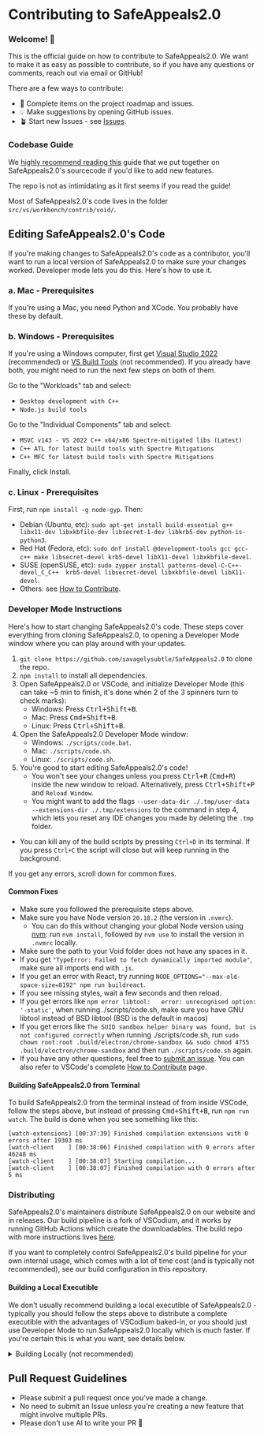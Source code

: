 # Contributing to SafeAppeals2.0

### Welcome! 👋

This is the official guide on how to contribute to SafeAppeals2.0. We want to make it as easy as possible to contribute, so if you have any questions or comments, reach out via email or GitHub!

There are a few ways to contribute:

- 💫 Complete items on the project roadmap and issues.
- 💡 Make suggestions by opening GitHub issues.
- 🪴 Start new Issues - see [Issues](https://github.com/savagelysubtle/SafeAppeals2.0/issues).

### Codebase Guide

We [highly recommend reading this](https://github.com/savagelysubtle/SafeAppeals2.0/blob/main/VOID_CODEBASE_GUIDE.md) guide that we put together on SafeAppeals2.0's sourcecode if you'd like to add new features.

The repo is not as intimidating as it first seems if you read the guide!

Most of SafeAppeals2.0's code lives in the folder `src/vs/workbench/contrib/void/`.

## Editing SafeAppeals2.0's Code

If you're making changes to SafeAppeals2.0's code as a contributor, you'll want to run a local version of SafeAppeals2.0 to make sure your changes worked. Developer mode lets you do this. Here's how to use it.

### a. Mac - Prerequisites

If you're using a Mac, you need Python and XCode. You probably have these by default.

### b. Windows - Prerequisites

If you're using a Windows computer, first get [Visual Studio 2022](https://visualstudio.microsoft.com/thank-you-downloading-visual-studio/?sku=Community) (recommended) or [VS Build Tools](https://visualstudio.microsoft.com/thank-you-downloading-visual-studio/?sku=BuildTools) (not recommended). If you already have both, you might need to run the next few steps on both of them.

Go to the "Workloads" tab and select:

- `Desktop development with C++`
- `Node.js build tools`

Go to the "Individual Components" tab and select:

- `MSVC v143 - VS 2022 C++ x64/x86 Spectre-mitigated libs (Latest)`
- `C++ ATL for latest build tools with Spectre Mitigations`
- `C++ MFC for latest build tools with Spectre Mitigations`

Finally, click Install.

### c. Linux - Prerequisites

First, run `npm install -g node-gyp`. Then:

- Debian (Ubuntu, etc): `sudo apt-get install build-essential g++ libx11-dev libxkbfile-dev libsecret-1-dev libkrb5-dev python-is-python3`.
- Red Hat (Fedora, etc): `sudo dnf install @development-tools gcc gcc-c++ make libsecret-devel krb5-devel libX11-devel libxkbfile-devel`.
- SUSE (openSUSE, etc): `sudo zypper install patterns-devel-C-C++-devel_C_C++  krb5-devel libsecret-devel libxkbfile-devel libX11-devel`.
- Others: see [How to Contribute](https://github.com/microsoft/vscode/wiki/How-to-Contribute).

### Developer Mode Instructions

Here's how to start changing SafeAppeals2.0's code. These steps cover everything from cloning SafeAppeals2.0, to opening a Developer Mode window where you can play around with your updates.

1. `git clone https://github.com/savagelysubtle/SafeAppeals2.0` to clone the repo.
2. `npm install` to install all dependencies.
3. Open SafeAppeals2.0 or VSCode, and initialize Developer Mode (this can take ~5 min to finish, it's done when 2 of the 3 spinners turn to check marks):
   - Windows: Press <kbd>Ctrl+Shift+B</kbd>.
   - Mac: Press <kbd>Cmd+Shift+B</kbd>.
   - Linux: Press <kbd>Ctrl+Shift+B</kbd>.
4. Open the SafeAppeals2.0 Developer Mode window:
   - Windows: `./scripts/code.bat`.
   - Mac: `./scripts/code.sh`.
   - Linux: `./scripts/code.sh`.
5. You're good to start editing SafeAppeals2.0's code!
   - You won't see your changes unless you press <kbd>Ctrl+R</kbd> (<kbd>Cmd+R</kbd>) inside the new window to reload. Alternatively, press <kbd>Ctrl+Shift+P</kbd> and `Reload Window`.
   - You might want to add the flags `--user-data-dir ./.tmp/user-data --extensions-dir ./.tmp/extensions` to the command in step 4, which lets you reset any IDE changes you made by deleting the `.tmp` folder.

- You can kill any of the build scripts by pressing `Ctrl+D` in its terminal. If you press `Ctrl+C` the script will close but will keep running in the background.

If you get any errors, scroll down for common fixes.

#### Common Fixes

- Make sure you followed the prerequisite steps above.
- Make sure you have Node version `20.18.2` (the version in `.nvmrc`).
  - You can do this without changing your global Node version using [nvm](https://github.com/nvm-sh/nvm): run `nvm install`, followed by `nvm use` to install the version in `.nvmrc` locally.
- Make sure the path to your Void folder does not have any spaces in it.
- If you get `"TypeError: Failed to fetch dynamically imported module"`, make sure all imports end with `.js`.
- If you get an error with React, try running `NODE_OPTIONS="--max-old-space-size=8192" npm run buildreact`.
- If you see missing styles, wait a few seconds and then reload.
- If you get errors like `npm error libtool:   error: unrecognised option: '-static'`,  when running ./scripts/code.sh, make sure you have GNU libtool instead of BSD libtool (BSD is the default in macos)
- If you get errors like `The SUID sandbox helper binary was found, but is not configured correctly` when running ./scripts/code.sh, run
`sudo chown root:root .build/electron/chrome-sandbox && sudo chmod 4755 .build/electron/chrome-sandbox` and then run `./scripts/code.sh` again.
- If you have any other questions, feel free to [submit an issue](https://github.com/savagelysubtle/SafeAppeals2.0/issues/new). You can also refer to VSCode's complete [How to Contribute](https://github.com/microsoft/vscode/wiki/How-to-Contribute) page.

#### Building SafeAppeals2.0 from Terminal

To build SafeAppeals2.0 from the terminal instead of from inside VSCode, follow the steps above, but instead of pressing <kbd>Cmd+Shift+B</kbd>, run `npm run watch`. The build is done when you see something like this:

```
[watch-extensions] [00:37:39] Finished compilation extensions with 0 errors after 19303 ms
[watch-client    ] [00:38:06] Finished compilation with 0 errors after 46248 ms
[watch-client    ] [00:38:07] Starting compilation...
[watch-client    ] [00:38:07] Finished compilation with 0 errors after 5 ms
```

### Distributing

SafeAppeals2.0's maintainers distribute SafeAppeals2.0 on our website and in releases. Our build pipeline is a fork of VSCodium, and it works by running GitHub Actions which create the downloadables. The build repo with more instructions lives [here](https://github.com/savagelysubtle/SafeAppeals2.0).

If you want to completely control SafeAppeals2.0's build pipeline for your own internal usage, which comes with a lot of time cost (and is typically not recommended), see our build configuration in this repository.

#### Building a Local Executible

We don't usually recommend building a local executible of SafeAppeals2.0 - typically you should follow the steps above to distribute a complete executible with the advantages of VSCodium baked-in, or you should just use Developer Mode to run SafeAppeals2.0 locally which is much faster. If you're certain this is what you want, see details below.

<details>
 <summary> Building Locally (not recommended)</summary>
If you're certain you want to build a local executible of SafeAppeals2.0, follow these steps. It can take ~25 minutes.

Make sure you've already entered Developer Mode with SafeAppeals2.0 first, then run one of the following commands. This will create a folder named `VSCode-darwin-arm64` or similar outside of the SafeAppeals2.0/ repo (see below).

##### Mac

- `npm run gulp vscode-darwin-arm64` - most common (Apple Silicon)
- `npm run gulp vscode-darwin-x64` (Intel)

##### Windows

- `npm run gulp vscode-win32-x64` - most common
- `npm run gulp vscode-win32-arm64`

##### Linux

- `npm run gulp vscode-linux-x64` - most common
- `npm run gulp vscode-linux-arm64`

##### Local Executible Output

The local executible will be located in a folder outside of `SafeAppeals2.0/`:

```bash
workspace/
├── SafeAppeals2.0/   # Your SafeAppeals2.0 fork
└── VSCode-darwin-arm64/ # Generated output
```

</details>

## Pull Request Guidelines

- Please submit a pull request once you've made a change.
- No need to submit an Issue unless you're creating a new feature that might involve multiple PRs.
- Please don't use AI to write your PR 🙂
